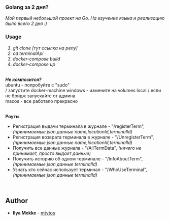 ### Golang за 2 дня? 
<em>Мой первый небольшой проект на Go. На изучение языка и реализацию было всего 2 дня :)</em><br>

### Usage<br><em>
  1. git clone [тут ссылка на репу]
  2. cd terminalApi
  3. docker-compose build<br>
  4. docker-compose up</em><br><br>

<b><em>Не композится?</b></em><br>
ubuntu - попробуйте с "sudo"<br> / запустите docker-machine
windows - измените на volumes local / если не бридж запускайте от админа<br>
macos - все работало прекрасно<br>
<br>

<b>Роуты</b><br>
- Регистрация выдачи терминала в журнале - "/registerTerm", <em>(принимаемые json данные name,locationId,terminalId)</em><br>
- Регистрация возврата терминала в журнале - "/UnregisterTerm", <em>(принимаемые json данные name,locationId,terminalId)</em><br>
- Получить все данные журнала - "/AllTermData", <em>(ничего не принимает, просто выдает данные)</em><br>
- Получить историю об одном терминале - "/InfoAboutTerm", <em>(принимаемые json данные terminalId)</em><br>
- Узнать кто сейчас использует терминал - "/WhoUseTerminal", <em>(принимаемые json данные terminalId)</em><br>
<br>

## Author
* **Ilya Mekke** - [mtytos](https://github.com/mtytos)
